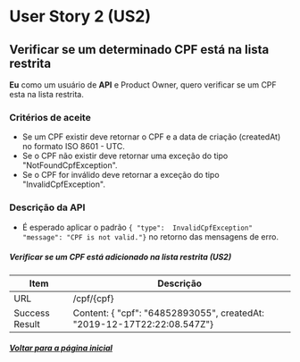 # User Story 2 (US2)
## Verificar se um determinado CPF está na lista restrita

**Eu** como um usuário de **API** e Product Owner, quero verificar se um CPF esta na lista restrita.

### Critérios de aceite
* Se um CPF existir deve retornar o CPF e a data de criação (createdAt) no formato ISO 8601 - UTC. 
* Se o CPF não existir deve retornar uma exceção do tipo "NotFoundCpfException". 
* Se o CPF for inválido deve retornar a exceção do tipo "InvalidCpfException". 
### Descrição da API
* É esperado aplicar o padrão 
`{ "type":  InvalidCpfException" "message": "CPF is not valid."}`
 no retorno das mensagens de erro.

 ##### Verificar se um CPF está adicionado na lista restrita (US2)

|  Item | Descrição  | 
|---|---|
|  URL | /cpf/{cpf}  |
|  Success Result | Content: { "cpf": "64852893055", createdAt: "2019-12-17T22:22:08.547Z"}  |

##### <a href="../README.md">Voltar para a página inicial</a>
